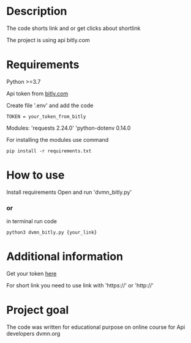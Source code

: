 # Description
The code shorts link and or get clicks about shortlink

The project is using api bitly.com

# Requirements
Python >=3.7

Api token from [bitly.com](https://dev.bitly.com/get_started.html)

Create file '.env' and add the code
```
TOKEN = your_token_from_bitly
```

Modules:
'requests 2.24.0'
'python-dotenv 0.14.0

For installing the modules use command
```
pip install -r requirements.txt
```


# How to use

Install requirements
Open and run 'dvmn_bitly.py'

### or

in terminal run code

```
python3 dvmn_bitly.py {your_link}
```

# Additional information
Get your token [here](https://dev.bitly.com/get_started.html)
 
For short link you need to use link with 'https://' or 'http://'

# Project goal

The code was written for educational purpose on online course for Api developers dvmn.org

